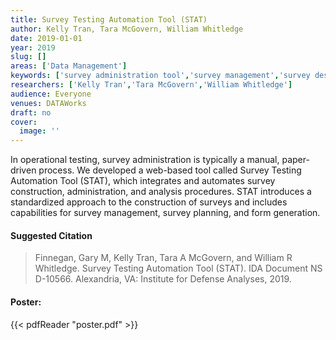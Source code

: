 ```yaml
---
title: Survey Testing Automation Tool (STAT)
author: Kelly Tran, Tara McGovern, William Whitledge
date: 2019-01-01
year: 2019
slug: []
areas: ['Data Management']
keywords: ['survey administration tool','survey management','survey design and analysis']
researchers: ['Kelly Tran','Tara McGovern','William Whitledge']
audience: Everyone
venues: DATAWorks
draft: no
cover:
  image: ''
---
```




In operational testing, survey administration is typically a manual, paper-driven process. We developed a web-based tool called Survey Testing Automation Tool (STAT), which integrates and automates survey construction, administration, and analysis procedures. STAT introduces a standardized approach to the construction of surveys and includes capabilities for survey management, survey planning, and form generation.

#### Suggested Citation
> Finnegan, Gary M, Kelly Tran, Tara A McGovern, and William R Whitledge. Survey Testing Automation Tool (STAT). IDA Document NS D-10566. Alexandria, VA: Institute for Defense Analyses, 2019.





#### Poster: 
{{< pdfReader "poster.pdf" >}}

